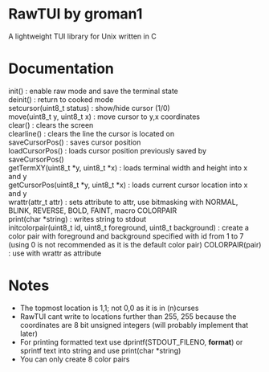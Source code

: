 # RawTUI by groman1
A lightweight TUI library for Unix written in C
# Documentation
init() : enable raw mode and save the terminal state\
deinit() : return to cooked mode\
setcursor(uint8_t status) : show/hide cursor (1/0)\
move(uint8_t y, uint8_t x) : move cursor to y,x coordinates\
clear() : clears the screen\
clearline() : clears the line the cursor is located on\
saveCursorPos() : saves cursor position\
loadCursorPos() : loads cursor position previously saved by saveCursorPos()\
getTermXY(uint8_t \*y, uint8_t \*x) : loads terminal width and height into x and y\
getCursorPos(uint8_t \*y, uint8_t \*x) : loads current cursor location into x and y\
wrattr(attr_t attr) : sets attribute to attr, use bitmasking with NORMAL, BLINK, REVERSE, BOLD, FAINT, macro COLORPAIR\
print(char \*string) : writes string to stdout\
initcolorpair(uint8_t id, uint8_t foreground, uint8_t background) : create a color pair with foreground and background specified with id from 1 to 7 (using 0 is not recommended as it is the default color pair)
COLORPAIR(pair) : use with wrattr as attribute
# Notes
- The topmost location is 1,1; not 0,0 as it is in (n)curses
- RawTUI cant write to locations further than 255, 255 because the coordinates are 8 bit unsigned integers (will probably implement that later)
- For printing formatted text use dprintf(STDOUT_FILENO, **format**) or sprintf text into string and use print(char \*string)
- You can only create 8 color pairs
